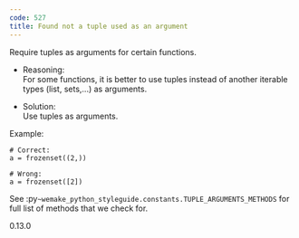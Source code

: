 ```yaml
---
code: 527
title: Found not a tuple used as an argument
---
```


Require tuples as arguments for certain functions.

  - Reasoning:  
    For some functions, it is better to use tuples instead of another
    iterable types (list, sets,...) as arguments.

  - Solution:  
    Use tuples as arguments.

Example:

    # Correct:
    a = frozenset((2,))
    
    # Wrong:
    a = frozenset([2])

See :py`~wemake_python_styleguide.constants.TUPLE_ARGUMENTS_METHODS` for
full list of methods that we check for.

<div class="versionadded">

0.13.0

</div>